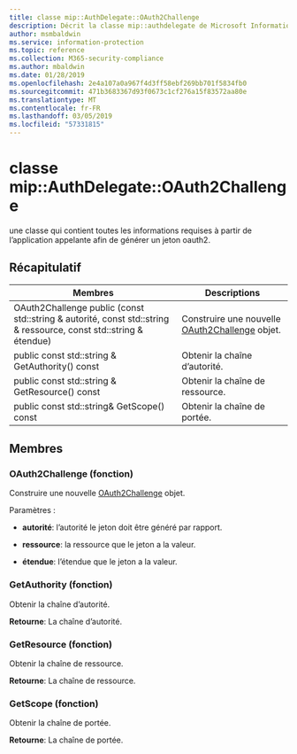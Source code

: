 ```yaml
---
title: classe mip::AuthDelegate::OAuth2Challenge
description: Décrit la classe mip::authdelegate de Microsoft Information Protection (MIP) SDK.
author: msmbaldwin
ms.service: information-protection
ms.topic: reference
ms.collection: M365-security-compliance
ms.author: mbaldwin
ms.date: 01/28/2019
ms.openlocfilehash: 2e4a107a0a967f4d3ff58ebf269bb701f5834fb0
ms.sourcegitcommit: 471b3683367d93f0673c1cf276a15f83572aa80e
ms.translationtype: MT
ms.contentlocale: fr-FR
ms.lasthandoff: 03/05/2019
ms.locfileid: "57331815"
---
```

# <a name="class-mipauthdelegateoauth2challenge"></a>classe mip::AuthDelegate::OAuth2Challenge 
une classe qui contient toutes les informations requises à partir de l’application appelante afin de générer un jeton oauth2.
  
## <a name="summary"></a>Récapitulatif
 Membres                        | Descriptions                                
--------------------------------|---------------------------------------------
OAuth2Challenge public (const std::string & autorité, const std::string & ressource, const std::string & étendue)  |  Construire une nouvelle [OAuth2Challenge](class_mip_authdelegate_oauth2challenge.md) objet.
public const std::string & GetAuthority() const  |  Obtenir la chaîne d’autorité.
public const std::string & GetResource() const  |  Obtenir la chaîne de ressource.
public const std::string& GetScope() const  |  Obtenir la chaîne de portée.
  
## <a name="members"></a>Membres
  
### <a name="oauth2challenge-function"></a>OAuth2Challenge (fonction)
Construire une nouvelle [OAuth2Challenge](class_mip_authdelegate_oauth2challenge.md) objet.

Paramètres :  
* **autorité**: l’autorité le jeton doit être généré par rapport. 


* **ressource**: la ressource que le jeton a la valeur. 


* **étendue**: l’étendue que le jeton a la valeur.


  
### <a name="getauthority-function"></a>GetAuthority (fonction)
Obtenir la chaîne d’autorité.

  
**Retourne**: La chaîne d’autorité.
  
### <a name="getresource-function"></a>GetResource (fonction)
Obtenir la chaîne de ressource.

  
**Retourne**: La chaîne de ressource.
  
### <a name="getscope-function"></a>GetScope (fonction)
Obtenir la chaîne de portée.

  
**Retourne**: La chaîne de portée.
